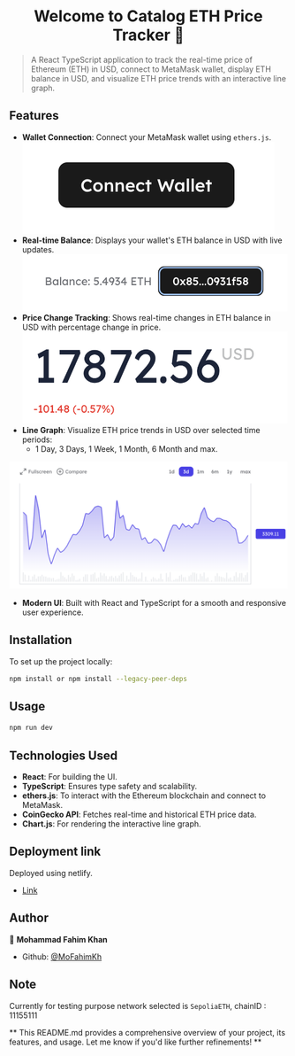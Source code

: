 <h1 align="center">Welcome to Catalog ETH Price Tracker 👋</h1>

> A React TypeScript application to track the real-time price of Ethereum (ETH) in USD, connect to MetaMask wallet, display ETH balance in USD, and visualize ETH price trends with an interactive line graph.

## Features

- **Wallet Connection**: Connect your MetaMask wallet using `ethers.js`.
  ![Wallet Connect](/src/assets/connect-wallet.png)
- **Real-time Balance**: Displays your wallet's ETH balance in USD with live updates.
  ![Real-time Balance](/src/assets/bal.png)
- **Price Change Tracking**: Shows real-time changes in ETH balance in USD with percentage change in price.
  ![Price Change Tracking](/src/assets/price-change.png)
- **Line Graph**: Visualize ETH price trends in USD over selected time periods:
  - 1 Day, 3 Days, 1 Week, 1 Month, 6 Month and max.

![Line Graph](/src/assets/line-graph.png)

- **Modern UI**: Built with React and TypeScript for a smooth and responsive user experience.

## Installation

To set up the project locally:

```sh
npm install or npm install --legacy-peer-deps
```

## Usage

```sh
npm run dev
```

## Technologies Used

- **React**: For building the UI.
- **TypeScript**: Ensures type safety and scalability.
- **ethers.js**: To interact with the Ethereum blockchain and connect to MetaMask.
- **CoinGecko API**: Fetches real-time and historical ETH price data.
- **Chart.js**: For rendering the interactive line graph.

## Deployment link

Deployed using netlify.

- [Link](https://catalog-eth-price-feed.netlify.app/)

## Author

👤 **Mohammad Fahim Khan**

- Github: [@MoFahimKh](https://github.com/MoFahimKh)

## Note

Currently for testing purpose network selected is `SepoliaETH`, chainID : 11155111

**
This README.md provides a comprehensive overview of your project, its features, and usage. Let me know if you'd like further refinements!
**
